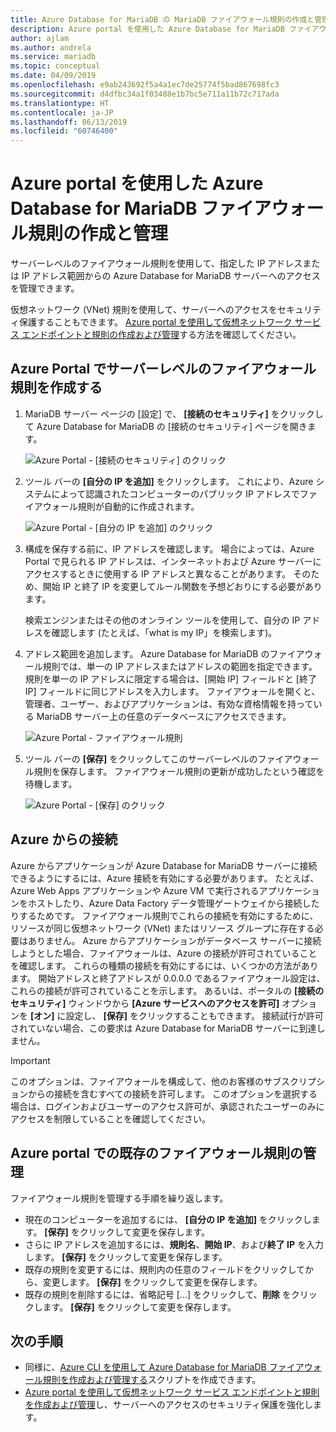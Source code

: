 ```yaml
---
title: Azure Database for MariaDB の MariaDB ファイアウォール規則の作成と管理
description: Azure portal を使用した Azure Database for MariaDB ファイアウォール規則の作成と管理
author: ajlam
ms.author: andrela
ms.service: mariadb
ms.topic: conceptual
ms.date: 04/09/2019
ms.openlocfilehash: e9ab243692f5a4a1ec7de25774f5bad867698fc3
ms.sourcegitcommit: d4dfbc34a1f03488e1b7bc5e711a11b72c717ada
ms.translationtype: HT
ms.contentlocale: ja-JP
ms.lasthandoff: 06/13/2019
ms.locfileid: "60746400"
---
```

# <a name="create-and-manage-azure-database-for-mariadb-firewall-rules-by-using-the-azure-portal"></a>Azure portal を使用した Azure Database for MariaDB ファイアウォール規則の作成と管理
サーバーレベルのファイアウォール規則を使用して、指定した IP アドレスまたは IP アドレス範囲からの Azure Database for MariaDB サーバーへのアクセスを管理できます。

仮想ネットワーク (VNet) 規則を使用して、サーバーへのアクセスをセキュリティ保護することもできます。 [Azure portal を使用して仮想ネットワーク サービス エンドポイントと規則の作成および管理](howto-manage-vnet-portal.md)する方法を確認してください。

## <a name="create-a-server-level-firewall-rule-in-the-azure-portal"></a>Azure Portal でサーバーレベルのファイアウォール規則を作成する

1. MariaDB サーバー ページの [設定] で、 **[接続のセキュリティ]** をクリックして Azure Database for MariaDB の [接続のセキュリティ] ページを開きます。

   ![Azure Portal - [接続のセキュリティ] のクリック](./media/howto-manage-firewall-portal/1-connection-security.png)

2. ツール バーの **[自分の IP を追加]** をクリックします。 これにより、Azure システムによって認識されたコンピューターのパブリック IP アドレスでファイアウォール規則が自動的に作成されます。

   ![Azure Portal - [自分の IP を追加] のクリック](./media/howto-manage-firewall-portal/2-add-my-ip.png)

3. 構成を保存する前に、IP アドレスを確認します。 場合によっては、Azure Portal で見られる IP アドレスは、インターネットおよび Azure サーバーにアクセスするときに使用する IP アドレスと異なることがあります。 そのため、開始 IP と終了 IP を変更してルール関数を予想どおりにする必要があります。

   検索エンジンまたはその他のオンライン ツールを使用して、自分の IP アドレスを確認します (たとえば、「what is my IP」を検索します)。

4. アドレス範囲を追加します。 Azure Database for MariaDB のファイアウォール規則では、単一の IP アドレスまたはアドレスの範囲を指定できます。 規則を単一の IP アドレスに限定する場合は、[開始 IP] フィールドと [終了 IP] フィールドに同じアドレスを入力します。 ファイアウォールを開くと、管理者、ユーザー、およびアプリケーションは、有効な資格情報を持っている MariaDB サーバー上の任意のデータベースにアクセスできます。

   ![Azure Portal - ファイアウォール規則](./media/howto-manage-firewall-portal/4-specify-addresses.png)

5. ツール バーの **[保存]** をクリックしてこのサーバーレベルのファイアウォール規則を保存します。 ファイアウォール規則の更新が成功したという確認を待機します。

   ![Azure Portal - [保存] のクリック](./media/howto-manage-firewall-portal/5-save-firewall-rule.png)

## <a name="connecting-from-azure"></a>Azure からの接続
Azure からアプリケーションが Azure Database for MariaDB サーバーに接続できるようにするには、Azure 接続を有効にする必要があります。 たとえば、Azure Web Apps アプリケーションや Azure VM で実行されるアプリケーションをホストしたり、Azure Data Factory データ管理ゲートウェイから接続したりするためです。 ファイアウォール規則でこれらの接続を有効にするために、リソースが同じ仮想ネットワーク (VNet) またはリソース グループに存在する必要はありません。 Azure からアプリケーションがデータベース サーバーに接続しようとした場合、ファイアウォールは、Azure の接続が許可されていることを確認します。 これらの種類の接続を有効にするには、いくつかの方法があります。 開始アドレスと終了アドレスが 0.0.0.0 であるファイアウォール設定は、これらの接続が許可されていることを示します。 あるいは、ポータルの **[接続のセキュリティ]** ウィンドウから **[Azure サービスへのアクセスを許可]** オプションを **[オン]** に設定し、 **[保存]** をクリックすることもできます。 接続試行が許可されていない場合、この要求は Azure Database for MariaDB サーバーに到達しません。

> [!IMPORTANT]
> このオプションは、ファイアウォールを構成して、他のお客様のサブスクリプションからの接続を含むすべての接続を許可します。 このオプションを選択する場合は、ログインおよびユーザーのアクセス許可が、承認されたユーザーのみにアクセスを制限していることを確認してください。
> 

## <a name="manage-existing-firewall-rules-in-the-azure-portal"></a>Azure portal での既存のファイアウォール規則の管理
ファイアウォール規則を管理する手順を繰り返します。
* 現在のコンピューターを追加するには、 **[自分の IP を追加]** をクリックします。 **[保存]** をクリックして変更を保存します。
* さらに IP アドレスを追加するには、**規則名**、**開始 IP**、および**終了 IP** を入力します。 **[保存]** をクリックして変更を保存します。
* 既存の規則を変更するには、規則内の任意のフィールドをクリックしてから、変更します。 **[保存]** をクリックして変更を保存します。
* 既存の規則を削除するには、省略記号 [...] をクリックして、**削除** をクリックします。 **[保存]** をクリックして変更を保存します。

## <a name="next-steps"></a>次の手順
 - 同様に、[Azure CLI を使用して Azure Database for MariaDB ファイアウォール規則を作成および管理する](howto-manage-firewall-cli.md)スクリプトを作成できます。
 - [Azure portal を使用して仮想ネットワーク サービス エンドポイントと規則を作成および管理](howto-manage-vnet-portal.md)し、サーバーへのアクセスのセキュリティ保護を強化します。